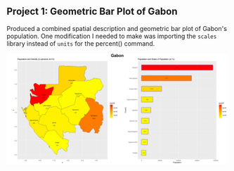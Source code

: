 ## Project 1: Geometric Bar Plot of Gabon

Produced a combined spatial description and geometric bar plot of Gabon's population. One modification I needed to make was importing the `scales` library instead of `units` for the percent() command. 

![](gabon.png)
